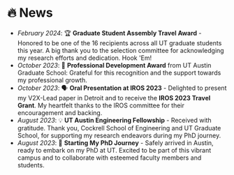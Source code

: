 # 🔥 News
- *February 2024*: 🏆 **Graduate Student Assembly Travel Award** - Honored to be one of the 16 recipients across all UT graduate students this year. A big thank you to the selection committee for acknowledging my research efforts and dedication. Hook 'Em!
- *October 2023*: 🏅 **Professional Development Award** from UT Austin Graduate School: Grateful for this recognition and the support towards my professional growth.
- *October 2023*: 🗣 **Oral Presentation at IROS 2023** - Delighted to present my V2X-Lead paper in Detroit and to receive the **IROS 2023 Travel Grant**. My heartfelt thanks to the IROS committee for their encouragement and backing.
- *August 2023*: 💡 **UT Austin Engineering Fellowship** - Received with gratitude. Thank you, Cockrell School of Engineering and UT Graduate School, for supporting my research endeavors during my PhD journey.
- *August 2023*: 🛬 **Starting My PhD Journey** - Safely arrived in Austin, ready to embark on my PhD at UT. Excited to be part of this vibrant campus and to collaborate with esteemed faculty members and students.
